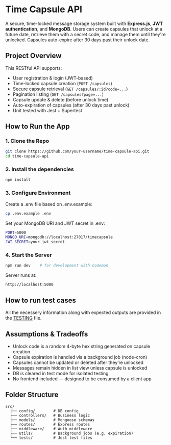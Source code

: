 # Time Capsule API

A secure, time-locked message storage system built with **Express.js**, **JWT authentication**, and **MongoDB**. Users can create capsules that unlock at a future date, retrieve them with a secret code, and manage them until they're unlocked. Capsules auto-expire after 30 days past their unlock date.


## Project Overview

This RESTful API supports:

- User registration & login (JWT-based)
- Time-locked capsule creation (`POST /capsules`)
- Secure capsule retrieval (`GET /capsules/:id?code=...`)
- Pagination listing (`GET /capsules?page=...`)
- Capsule update & delete (before unlock time)
- Auto-expiration of capsules (after 30 days past unlock)
- Unit tested with Jest + Supertest


## How to Run the App

### 1. Clone the Repo
```bash
git clone https://github.com/your-username/time-capsule-api.git
cd time-capsule-api
```

### 2. Install the dependencies
```bash
npm install
```

### 3. Configure Environment
Create a .env file based on .env.example:
```bash
cp .env.example .env
```
Set your MongoDB URI and JWT secret in .env:
```bash
PORT=5000
MONGO_URI=mongodb://localhost:27017/timecapsule
JWT_SECRET=your_jwt_secret
```

### 4. Start the Server
```bash
npm run dev    # for development with nodemon
```
Server runs at:
```
http://localhost:5000
```

## How to run test cases

All the necessery information along with expected outputs are provided in the [TESTING](https://github.com/tgunjal0421/time-capsule-api/blob/main/TESTING.docx) file.

## Assumptions & Tradeoffs

- Unlock code is a random 4-byte hex string generated on capsule creation
- Capsule expiration is handled via a background job (node-cron)
- Capsules cannot be updated or deleted after they’re unlocked
- Messages remain hidden in list view unless capsule is unlocked
- DB is cleared in test mode for isolated testing
- No frontend included — designed to be consumed by a client app

## Folder Structure
```
src/
  ├── config/        # DB config
  ├── controllers/   # Business logic
  ├── models/        # Mongoose schemas
  ├── routes/        # Express routes
  ├── middleware/    # Auth middleware
  ├── utils/         # Background jobs (e.g. expiration)
  └── tests/         # Jest test files
```
